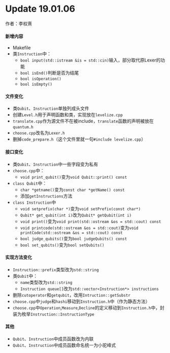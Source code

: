 # Update 19.01.06
作者：李权熹
#### 新增内容
- Makefile
- 类`Instruction`中：
  - `bool input(std::istream &is = std::cin)`输入，部分取代原Lexer的功能
  - `bool isEnd()`判断是否为结尾
  - `bool isOperation()`
  - `bool isEmpty()`
#### 文件变化
- 类`Qubit`、`Instruction`单独列成头文件
- 创建`Level.h`用于声明函数和类，实现放在`levelize.cpp`
- `translate.cpp`作为源文件不在被include，`translate`函数的声明被放在`quantum.h`
- `choose.cpp`改名为`Lexer.h`
- 删掉`code_prepare.h`（这个文件里就一句`#include levelize.cpp`）
#### 接口变化
- 类`Qubit`、`Instruction`中一些字段变为私有
- `choose.cpp`中：
  - `void print_qubit()`变为`void Qubit::print() const`
- `class Qubit`中：
  - `char *getname()`变为`const char *getName() const`
  - 添加`getInstructions`方法
- `class Instruction`中
  - `void setprefix(char *)`变为`void setPrefix(const char*)`
  - `Qubit* get_qubit(int i)`改为`Qubit* getQubit(int i)`
  - `void print()`变为`void print(std::ostream &os = std::cout) const`
  - `void printcode(std::ostream &os = std::cout)`变为`void printCode(std::ostream &os = std::cout) const`
  - `bool judge_qubits()`变为`bool judgeQubits() const`
  - `bool set_qubits()`变为`bool setQubits()`

#### 实现方法变化
- `Instruction::prefix`类型改为`std::string`
- 类`Qubit`中：
  - `name`类型改为`std::string`
  - `Instruction queue[]`改为`std::vector<Instruction*> instructions`
- 删除`cutoperator`和`getqubit`，改用`Intruction::getSubstr`
- `choose.cpp`中`judge`和`hashi`移动到`Instruction.h`中（作为静态方法）
- `choose.cpp`中`Operation`,`Measure`,`Decline`的定义移动到`Instruction.h`中，封装为枚举`Instruction::InstructionType`

#### 其他
- `Qubit`、`Instruction`中成员函数改为内联
- `Qubit`、`Instruction`中成员函数命名统一为小驼峰式

